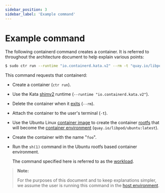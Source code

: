 ```yaml
---
sidebar_position: 3
sidebar_label: 'Example command'
---
```

# Example command

The following containerd command creates a container. It is referred
to throughout the architecture document to help explain various points:

```bash
$ sudo ctr run --runtime "io.containerd.kata.v2" --rm -t "quay.io/libpod/ubuntu:latest" foo sh
```

This command requests that containerd:

- Create a container (`ctr run`).
- Use the Kata [shimv2](README.md#shim-v2-architecture) runtime (`--runtime "io.containerd.kata.v2"`).
- Delete the container when it [exits](README.md#workload-exit) (`--rm`).
- Attach the container to the user's terminal (`-t`).
- Use the Ubuntu Linux [container image](background.md#container-image)
  to create the container [rootfs](background.md#root-filesystem) that will become
  the [container environment](README.md#environments)
  (`quay.io/libpod/ubuntu:latest`).
- Create the container with the name "`foo`".
- Run the `sh(1)` command in the Ubuntu rootfs based container
  environment.

  The command specified here is referred to as the [workload](README.md#workload).

> **Note:**
>
> For the purposes of this document and to keep explanations
> simpler, we assume the user is running this command in the
> [host environment](README.md#environments).
